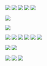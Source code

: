 ![](https://64.media.tumblr.com/45136d54b5ece02bd81c2836f580eead/bf20e6d390cc0ec8-fe/s100x200/917b840835956b037a95eb3f50b7c99603243014.gifv) ![](https://64.media.tumblr.com/59d2b2cceb7a9856c2321f9630e4ed0a/bf20e6d390cc0ec8-00/s100x200/8515f9ed05b53c58fb7ee42caf981f5724e4ef6f.pnj) ![](https://64.media.tumblr.com/a9cc6ac03135c48ac15b78e3000b29f8/bf20e6d390cc0ec8-a6/s100x200/e025df98ae8b849f67d1be3a137febdb0f80d5a8.gifv) ![](https://windowsme.neocities.org/images/stamps/stamps3/nJiUiTv.png)
![](https://laboratory.neocities.org/stamps/blue/53.gif)

![](https://64.media.tumblr.com/f5ef1727be3d9c36733e69418dcca231/2503004b1baf1d0f-d6/s100x200/6dfff7154dd4a47de88604fe1b28e397e52692f1.pnj)

![](https://64.media.tumblr.com/0129f4a3498cd71ec948c596a1482861/dcf6d2c4b9d45f78-0a/s400x600/44dc53c4a0fd5520c6922a423967365255a20809.pnj)

![](https://64.media.tumblr.com/273afd8db0fba31c1cc3de897ceaafa5/5c6d0503478f53e1-d1/s100x200/ca1fb2da31a2664865fb9964913ed039a495eb27.pnj) ![](https://64.media.tumblr.com/218bc9b5fa0ce2389b46029c7b763d89/0a1e7622c2ffc273-08/s100x200/fc77c81de54fe0bbfcc1d4081a8e679fbccad48d.pnj) ![](https://64.media.tumblr.com/4db97ef413c1d3b83bc878aad9255f16/9ae5a34a86b442c9-94/s100x200/8438cbb88e37af2b2b641adee07fcfed97a010ef.pnj) ![](https://64.media.tumblr.com/52e7556990c22870821f309d6ce9b1f7/9ae5a34a86b442c9-fa/s100x200/dca742fae937faf5bac15440d4c9f968b653f863.pnj) ![](https://64.media.tumblr.com/303d191205f87c6d66a47425058f2148/bc322c27d288fff3-ef/s250x400/d4cd85f10c5b647b40cdb7b924bc9ea562c67f92.gifv) ![](https://64.media.tumblr.com/016c5b76fee87a0bfbc0f10268d8bff9/bc322c27d288fff3-74/s250x400/1075401f23e490531f76d1013702b8314205d8b1.gifv)

![](https://64.media.tumblr.com/a77414c7b4eff83c9d50658c66354192/9af10e6ef50ca95b-d4/s100x200/9914e773a4733fea7b456954bf4230d8cb4b9064.gifv) ![](https://64.media.tumblr.com/4490a04ccec63138527166d4d6a7ae93/df7d06d913964948-b8/s100x200/5a85ffea59b6c260f2860d40d625356125bb2729.pnj)

![](https://bloominglantanas.carrd.co/assets/images/gallery09/e1a7d684.png?v=8e241c6f) ![](https://64.media.tumblr.com/9803dd3fe673fbc139ba7244e765f573/2503004b1baf1d0f-56/s100x200/8a731847a4fecddf9d5bdf537761a683489529de.pnj) ![](https://64.media.tumblr.com/a10855fa3689ce8732b5cda5d0c41290/4d5c6f64fbf3cb0b-8a/s100x200/6a5e9d98e159cea2eb7805b64e6b30c727ad0eab.pnj)
